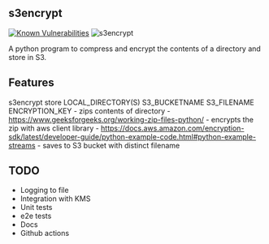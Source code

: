 s3encrypt
-----------

[![Known Vulnerabilities](https://snyk.io/test/github/tkeech1/s3encrypt/badge.svg?targetFile=requirements.txt)](https://snyk.io/test/github/tkeech1/s3encrypt?targetFile=requirements.txt)
![s3encrypt](https://github.com/tkeech1/s3encrypt/workflows/Python%20application/badge.svg?branch=master)

A python program to compress and encrypt the contents of a directory and store in S3.

Features
--------

s3encrypt store LOCAL_DIRECTORY(S) S3_BUCKETNAME S3_FILENAME ENCRYPTION_KEY
	- zips contents of directory
		- https://www.geeksforgeeks.org/working-zip-files-python/
	- encrypts the zip with aws client library
		- https://docs.aws.amazon.com/encryption-sdk/latest/developer-guide/python-example-code.html#python-example-streams
	- saves to S3 bucket with distinct filename

TODO
----

* Logging to file
* Integration with KMS
* Unit tests
* e2e tests
* Docs 
* Github actions